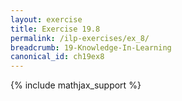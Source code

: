 ```yaml
---
layout: exercise
title: Exercise 19.8
permalink: /ilp-exercises/ex_8/
breadcrumb: 19-Knowledge-In-Learning
canonical_id: ch19ex8
---
```


{% include mathjax_support %}
